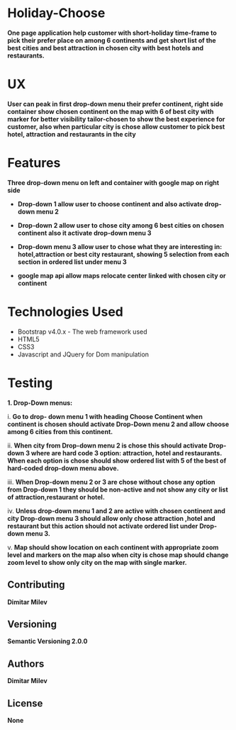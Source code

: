 # Holiday-Choose    
                
 **One page application help customer with short-holiday time-frame to pick their prefer place on among 6 continents and get short list of the best cities and best attraction in chosen city with best hotels and restaurants.**
                         
# UX
   **User can peak in first drop-down menu their prefer continent, right side container show chosen continent on the map with 6 of best city with marker for better visibility tailor-chosen to show the best experience for customer, also when particular city is chose allow customer to pick best hotel, attraction and restaurants in the city** 
   
 # Features
   **Three drop-down menu on left and container with google map on right side**
   - **Drop-down 1 allow user to choose continent and also activate drop-down menu 2**
   
   - **Drop-down 2 allow user to chose city among 6 best cities on chosen continent also it activate drop-down menu 3**
   
   - **Drop-down menu 3 allow user to chose what they are interesting in: hotel,attraction or best city restaurant, showing 5 selection from each section in ordered list under menu 3**
   - **google map api allow maps relocate center linked with chosen city or continent**
 # Technologies Used
   - Bootstrap v4.0.x - The web framework used
   - HTML5
   - CSS3
   - Javascript and JQuery for Dom manipulation
 # Testing
 
 **1. Drop-Down menus:**
 
 i.  **Go to drop- down menu 1 with heading Choose Continent when continent is chosen should activate Drop-Down menu 2 and allow choose among 6 cities from this continent.**
 
 ii. **When city from Drop-down menu 2 is chose this should activate Drop-down 3 
 where are hard code 3 option: attraction, hotel and restaurants. When each option is chose should show ordered list with 5 of the best of hard-coded drop-down menu above.**
 
 iii. **When Drop-down menu 2 or 3 are chose without chose any option from Drop-down 1 they should be non-active and not show any city or list of attraction,restaurant or hotel.**
 
 iv. **Unless drop-down menu 1 and 2 are active with chosen continent and city Drop-down menu 3 should allow only chose attraction ,hotel and restaurant but this action  should not activate ordered list under Drop-down menu 3.** 
 
 v. **Map should show location on each continent with appropriate zoom level and markers on the map also when city is chose map should change zoom level to show only city on the map with single marker.**
                
   ## Contributing
   **Dimitar Milev**
                
   ## Versioning
   **Semantic Versioning 2.0.0**
                
   ## Authors
   **Dimitar Milev**
                
                
   ## License
   **None**
   